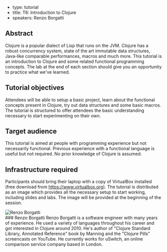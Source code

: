 - type: tutorial
- title: T6: Introduction to Clojure
- speakers: Renzo Borgatti

## Abstract
Clojure is a popular dialect of Lisp that runs on the JVM. Clojure has a robust concurrency system, state of the art immutable data structures, Java-like comparable performances, macros and much more. This tutorial is an introduction to Clojure and some related functional programming concepts. The lab at the end of each section should give you an opportunity to practice what we've learned.

## Tutorial objectives
Attendees will be able to setup a basic project, learn about the functional concepts present in Clojure, try out data structures and some basic macros. The tutorial is structured to offer attendees the basic understanding necessary to start experimenting on their own.

## Target audience
This tutorial is aimed at people with programming experience but not necessarily functional. Previous experience with a functional language is useful but not required. No prior knowledge of Clojure is assumed.

## Infrastructure required
Participants should bring their laptop with a copy of VirtualBox installed (free download from https://www.virtualbox.org). The tutorial is distributed as an image which provides all the necessary setup to start working, including slides and labs. The image will be provided at the beginning of the session.

<div class="author media" media:type="text/omd">

<div class="image">
<div class="avatar">
<img src="img/User_silhouette_512.png" alt="Renzo Borgatti"></img>
</div>
</div>

<div class="content" media:type="text/omd">
### Renzo Borgatti
Renzo Borgatti is a software engineer with many years of experience. He used a variety of languages throughout his career and got interested in Clojure around 2010. He's author of "Clojure Standard Library, Annotated Reference" book by Manning and the "Clojure Pills" screencasts on YouTube. He currently works for uSwitch, an online comparison service company based in London.
</div>

</div>
